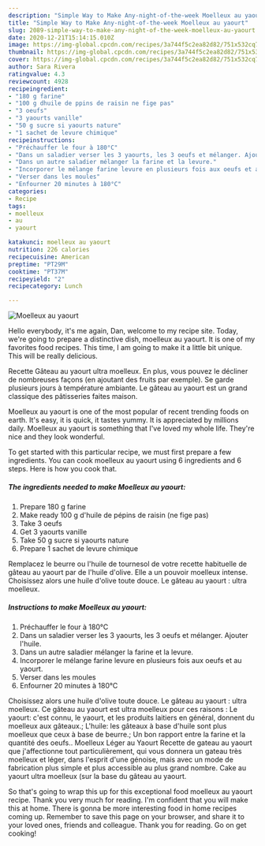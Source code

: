 ```yaml
---
description: "Simple Way to Make Any-night-of-the-week Moelleux au yaourt"
title: "Simple Way to Make Any-night-of-the-week Moelleux au yaourt"
slug: 2089-simple-way-to-make-any-night-of-the-week-moelleux-au-yaourt
date: 2020-12-21T15:14:15.010Z
image: https://img-global.cpcdn.com/recipes/3a744f5c2ea82d82/751x532cq70/moelleux-au-yaourt-photo-principale-de-la-recette.jpg
thumbnail: https://img-global.cpcdn.com/recipes/3a744f5c2ea82d82/751x532cq70/moelleux-au-yaourt-photo-principale-de-la-recette.jpg
cover: https://img-global.cpcdn.com/recipes/3a744f5c2ea82d82/751x532cq70/moelleux-au-yaourt-photo-principale-de-la-recette.jpg
author: Sara Rivera
ratingvalue: 4.3
reviewcount: 4928
recipeingredient:
- "180 g farine"
- "100 g dhuile de ppins de raisin ne fige pas"
- "3 oeufs"
- "3 yaourts vanille"
- "50 g sucre si yaourts nature"
- "1 sachet de levure chimique"
recipeinstructions:
- "Préchauffer le four à 180°C"
- "Dans un saladier verser les 3 yaourts, les 3 oeufs et mélanger. Ajouter l&#39;huile."
- "Dans un autre saladier mélanger la farine et la levure."
- "Incorporer le mélange farine levure en plusieurs fois aux oeufs et au yaourt."
- "Verser dans les moules"
- "Enfourner 20 minutes à 180°C"
categories:
- Recipe
tags:
- moelleux
- au
- yaourt

katakunci: moelleux au yaourt 
nutrition: 226 calories
recipecuisine: American
preptime: "PT29M"
cooktime: "PT37M"
recipeyield: "2"
recipecategory: Lunch

---
```



![Moelleux au yaourt](https://img-global.cpcdn.com/recipes/3a744f5c2ea82d82/751x532cq70/moelleux-au-yaourt-photo-principale-de-la-recette.jpg)

Hello everybody, it's me again, Dan, welcome to my recipe site. Today, we're going to prepare a distinctive dish, moelleux au yaourt. It is one of my favorites food recipes. This time, I am going to make it a little bit unique. This will be really delicious.

Recette Gâteau au yaourt ultra moelleux. En plus, vous pouvez le décliner de nombreuses façons (en ajoutant des fruits par exemple). Se garde plusieurs jours à température ambiante. Le gâteau au yaourt est un grand classique des pâtisseries faites maison.

Moelleux au yaourt is one of the most popular of recent trending foods on earth. It's easy, it is quick, it tastes yummy. It is appreciated by millions daily. Moelleux au yaourt is something that I've loved my whole life. They're nice and they look wonderful.


To get started with this particular recipe, we must first prepare a few ingredients. You can cook moelleux au yaourt using 6 ingredients and 6 steps. Here is how you cook that.

<!--inarticleads1-->

##### The ingredients needed to make Moelleux au yaourt:

1. Prepare 180 g farine
1. Make ready 100 g d&#39;huile de pépins de raisin (ne fige pas)
1. Take 3 oeufs
1. Get 3 yaourts vanille
1. Take 50 g sucre si yaourts nature
1. Prepare 1 sachet de levure chimique


Remplacez le beurre ou l&#39;huile de tournesol de votre recette habituelle de gâteau au yaourt par de l&#39;huile d&#39;olive. Elle a un pouvoir moelleux intense. Choisissez alors une huile d&#39;olive toute douce. Le gâteau au yaourt : ultra moelleux. 

<!--inarticleads2-->

##### Instructions to make Moelleux au yaourt:

1. Préchauffer le four à 180°C
1. Dans un saladier verser les 3 yaourts, les 3 oeufs et mélanger. Ajouter l&#39;huile.
1. Dans un autre saladier mélanger la farine et la levure.
1. Incorporer le mélange farine levure en plusieurs fois aux oeufs et au yaourt.
1. Verser dans les moules
1. Enfourner 20 minutes à 180°C


Choisissez alors une huile d&#39;olive toute douce. Le gâteau au yaourt : ultra moelleux. Ce gâteau au yaourt est ultra moelleux pour ces raisons : Le yaourt: c&#39;est connu, le yaourt, et les produits laitiers en général, donnent du moelleux aux gâteaux.; L&#39;huile: les gâteaux à base d&#39;huile sont plus moelleux que ceux à base de beurre.; Un bon rapport entre la farine et la quantité des oeufs.. Moelleux Léger au Yaourt Recette de gateau au yaourt que j&#39;affectionne tout particulièrement, qui vous donnera un gateau très moelleux et léger, dans l&#39;esprit d&#39;une génoise, mais avec un mode de fabrication plus simple et plus accessible au plus grand nombre. Cake au yaourt ultra moelleux (sur la base du gâteau au yaourt. 

So that's going to wrap this up for this exceptional food moelleux au yaourt recipe. Thank you very much for reading. I'm confident that you will make this at home. There is gonna be more interesting food in home recipes coming up. Remember to save this page on your browser, and share it to your loved ones, friends and colleague. Thank you for reading. Go on get cooking!
